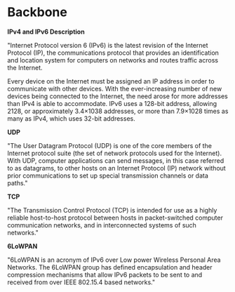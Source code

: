 # Backbone

**IPv4 and IPv6	Description**

"Internet Protocol version 6 (IPv6) is the latest revision of the Internet Protocol (IP), the communications protocol that provides an identification and location system for computers on networks and routes traffic across the Internet.

Every device on the Internet must be assigned an IP address in order to communicate with other devices. With the ever-increasing number of new devices being connected to the Internet, the need arose for more addresses than IPv4 is able to accommodate. IPv6 uses a 128-bit address, allowing 2128, or approximately 3.4×1038 addresses, or more than 7.9×1028 times as many as IPv4, which uses 32-bit addresses.

**UDP**

"The User Datagram Protocol (UDP) is one of the core members of the Internet protocol suite (the set of network protocols used for the Internet). With UDP, computer applications can send messages, in this case referred to as datagrams, to other hosts on an Internet Protocol (IP) network without prior communications to set up special transmission channels or data paths."

**TCP**

"The Transmission Control Protocol (TCP) is intended for use as a highly reliable host-to-host protocol between hosts in packet-switched computer communication networks, and in interconnected systems of such networks."

**6LoWPAN**

"6LoWPAN is an acronym of IPv6 over Low power Wireless Personal Area Networks. The 6LoWPAN group has defined encapsulation and header compression mechanisms that allow IPv6 packets to be sent to and received from over IEEE 802.15.4 based networks."

